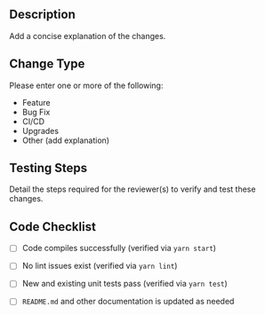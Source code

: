 ## Description
Add a concise explanation of the changes.

## Change Type
Please enter one or more of the following: 
- Feature
- Bug Fix
- CI/CD
- Upgrades
- Other (add explanation)

## Testing Steps
Detail the steps required for the reviewer(s) to verify and test these changes.

## Code Checklist
- [ ] Code compiles successfully (verified via `yarn start`)
- [ ] No lint issues exist (verified via `yarn lint`)
- [ ] New and existing unit tests pass (verified via `yarn test`)
- [ ] `README.md` and other documentation is updated as needed

